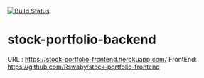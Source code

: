  [![Build Status](https://travis-ci.com/Rswaby/stock-portfolio.svg?token=DUp1tiLUFxdgzfEzYq3k&branch=master)](https://travis-ci.com/Rswaby/stock-portfolio)

# stock-portfolio-backend

URL : https://stock-portfolio-frontend.herokuapp.com/
FrontEnd: https://github.com/Rswaby/stock-portfolio-frontend
